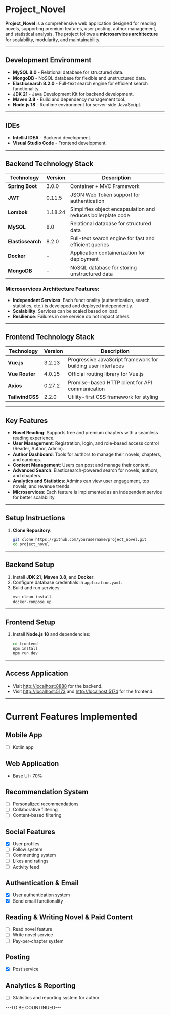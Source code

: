 # Project_Novel

**Project_Novel** is a comprehensive web application designed for reading novels, supporting premium features, user posting, author management, and statistical analysis. The project follows a **microservices architecture** for scalability, modularity, and maintainability.

---

## Development Environment

- **MySQL 8.0** - Relational database for structured data.
- **MongoDB** - NoSQL database for flexible and unstructured data.
- **Elasticsearch 8.2.0** - Full-text search engine for efficient search functionality.
- **JDK 21** - Java Development Kit for backend development.
- **Maven 3.8** - Build and dependency management tool.
- **Node.js 18** - Runtime environment for server-side JavaScript.

---

## IDEs

- **IntelliJ IDEA** - Backend development.
- **Visual Studio Code** - Frontend development.

---

## Backend Technology Stack

| Technology          | Version    | Description                                     | 
|---------------------|------------|-------------------------------------------------|
| **Spring Boot**     | 3.0.0      | Container + MVC Framework                       | 
| **JWT**             | 0.11.5     | JSON Web Token support for authentication       |
| **Lombok**          | 1.18.24    | Simplifies object encapsulation and reduces boilerplate code |
| **MySQL**           | 8.0        | Relational database for structured data         | 
| **Elasticsearch**   | 8.2.0      | Full-text search engine for fast and efficient queries |
| **Docker**          | -          | Application containerization for deployment     | 
| **MongoDB**         | -          | NoSQL database for storing unstructured data    | 

### Microservices Architecture Features:
- **Independent Services**: Each functionality (authentication, search, statistics, etc.) is developed and deployed independently.
- **Scalability**: Services can be scaled based on load.
- **Resilience**: Failures in one service do not impact others.

---

## Frontend Technology Stack

| Technology    | Version    | Description                                |
|---------------|------------|--------------------------------------------|
| **Vue.js**    | 3.2.13     | Progressive JavaScript framework for building user interfaces |
| **Vue Router**| 4.0.15     | Official routing library for Vue.js        | 
| **Axios**     | 0.27.2     | Promise-based HTTP client for API communication |
| **TailwindCSS**| 2.2.0     | Utility-first CSS framework for styling     |

---

## Key Features

- **Novel Reading**: Supports free and premium chapters with a seamless reading experience.
- **User Management**: Registration, login, and role-based access control (Reader, Author, Admin).
- **Author Dashboard**: Tools for authors to manage their novels, chapters, and earnings.
- **Content Management**: Users can post and manage their content.
- **Advanced Search**: Elasticsearch-powered search for novels, authors, and chapters.
- **Analytics and Statistics**: Admins can view user engagement, top novels, and revenue trends.
- **Microservices**: Each feature is implemented as an independent service for better scalability.

---

## Setup Instructions

1. **Clone Repository**:
   ```bash
   git clone https://github.com/yourusername/project_novel.git
   cd project_novel

---

## Backend Setup

1. Install **JDK 21**, **Maven 3.8**, and **Docker**.
2. Configure database credentials in `application.yaml`.
3. Build and run services:
   ```bash
   mvn clean install
   docker-compose up

---

## Frontend Setup

1. Install **Node.js 18** and dependencies:
   ```bash
   cd frontend
   npm install
   npm run dev

---

## Access Application

- Visit [http://localhost:8888](http://localhost:8888) for the backend.
- Visit [http://localhost:5173](http://localhost:5173) and [http://localhost:5174](http://localhost:5174) for the frontend.

---

# Current Features Implemented

## Mobile App
- [ ] Kotlin app

## Web Application
- Base UI : 70%

## Recommendation System
- [ ] Personalized recommendations
- [ ] Collaborative filtering
- [ ] Content-based filtering

## Social Features
- [x] User profiles
- [ ] Follow system
- [ ] Commenting system
- [ ] Likes and ratings
- [ ] Activity feed

## Authentication & Email
- [x] User authentication system
- [x] Send email functionality

## Reading & Writing Novel & Paid Content
- [ ] Read novel feature
- [ ] Write novel service
- [ ] Pay-per-chapter system

## Posting 
- [x] Post service

## Analytics & Reporting
- [ ] Statistics and reporting system for author

---TO BE COUNTINUED---

